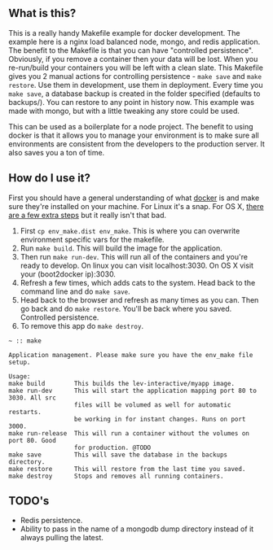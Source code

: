 ## What is this?

This is a really handy Makefile example for docker development. The example here is a nginx load balanced node, mongo, and redis 
application. The benefit to the Makefile is that you can have "controlled persistence". Obviously, if you remove a container 
then your data will be lost. When you re-run/build your containers you will be left with a clean slate. This Makefile gives you 
2 manual actions for controlling persistence - `make save` and `make restore`. Use them in development, use them in deployment. 
Every time you `make save`, a database backup is created in the folder specified (defaults to backups/). You can restore to any point 
in history now. This example was made with mongo, but with a little tweaking any store could be used.

This can be used as a boilerplate for a node project. The benefit to using docker is that it allows you to manage your environment
is to make sure all environments are consistent from the developers to the production server. It also saves you a ton of time.

## How do I use it?

First you should have a general understanding of what [docker](https://www.docker.com/) is and make sure they're installed on your 
machine. For Linux it's a snap. For OS X, [there are a few extra steps](http://viget.com/extend/how-to-use-docker-on-os-x-the-missing-guide) but it really isn't that bad.

1. First `cp env_make.dist env_make`. This is where you can overwrite environment specific vars for the makefile.
2. Run `make build`. This will build the image for the application.
3. Then run `make run-dev`. This will run all of the containers and you're ready to develop. On linux you can visit localhost:3030. On OS X
visit your (boot2docker ip):3030.
4. Refresh a few times, which adds cats to the system. Head back to the command line and do `make save`.
5. Head back to the browser and refresh as many times as you can. Then go back and do `make restore`. You'll be back where you saved. Controlled 
persistence.
5. To remove this app do `make destroy`.

```text
~ :: make

Application management. Please make sure you have the env_make file setup.

Usage:
make build        This builds the lev-interactive/myapp image.
make run-dev      This will start the application mapping port 80 to 3030. All src
                  files will be volumed as well for automatic restarts.
                  be working in for instant changes. Runs on port 3000.
make run-release  This will run a container without the volumes on port 80. Good
                  for production. @TODO
make save         This will save the database in the backups directory.
make restore      This will restore from the last time you saved.
make destroy      Stops and removes all running containers.
```

## TODO's

* Redis persistence.
* Ability to pass in the name of a mongodb dump directory instead of it always pulling the latest.
